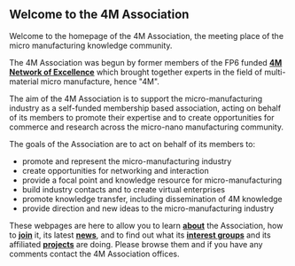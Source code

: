 ## Welcome to the 4M Association

Welcome to the homepage of the 4M Association, the meeting place of the micro manufacturing knowledge community. 

The 4M Association was begun by former members of the FP6 funded **[4M Network of Excellence](http://www.4m-net.org "4M Network of Excellence")** which brought together experts in the field of multi-material micro manufacture, hence "4M".

The aim of the 4M Association is to support the micro-manufacturing industry as a self-funded membership based association, acting on behalf of its members to promote their expertise and to create opportunities for commerce and research across the micro-nano manufacturing community.

The goals of the Association are to act on behalf of its members to:

* promote and represent the micro-manufacturing industry
* create opportunities for networking and interaction
* provide a focal point and knowledge resource for micro-manufacturing
* build industry contacts and to create virtual enterprises
* promote knowledge transfer, including dissemination of 4M knowledge
* provide direction and new ideas to the micro-manufacturing industry

These webpages are here to allow you to learn **[about](/4m-association/about.html)** the Association, how to **[join](/4m-association/join4m.html)** it, its latest **[news](news)**, and to find out what its **[interest groups](/4m-association/interest_groups/index.html)** and its affiliated **[projects](/4m-association/projects/index.html)** are doing. Please browse them and if you have any comments contact the 4M Association offices.
